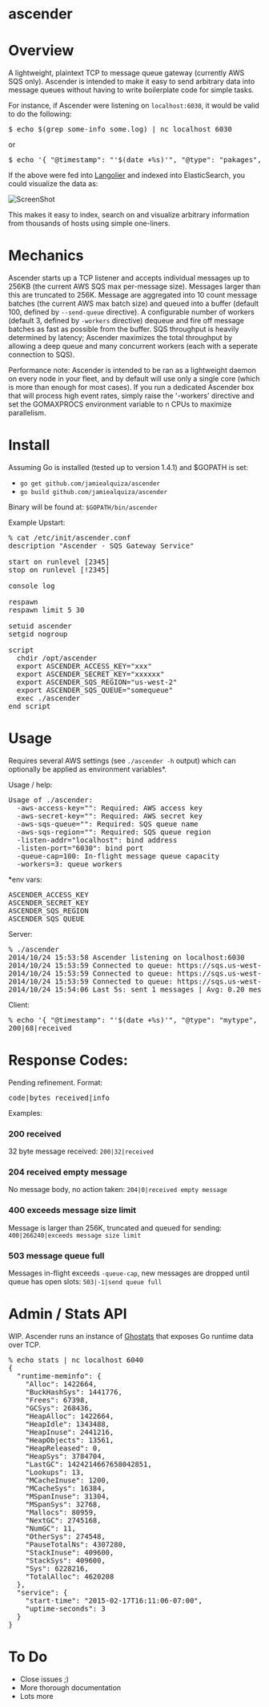 ascender
========

# Overview
A lightweight, plaintext TCP to message queue gateway (currently AWS SQS only). Ascender is intended to make it easy to send arbitrary data into message queues without having to write boilerplate code for simple tasks.

For instance, if Ascender were listening on `localhost:6030`, it would be valid to do the following:
<pre>
$ echo $(grep some-info some.log) | nc localhost 6030
</pre>
or
<pre>
$ echo '{ "@timestamp": "'$(date +%s)'", "@type": "pakages", "@hostname": "'$(hostname)'", '$(echo $(dpkg -l | awk '/^ii/ {print "\""$2"\": " "\""$3"\", "}' | head -30) | sed 's/,$//')'}' | nc localhost 6030
</pre>

If the above were fed into [Langolier](https://github.com/jamiealquiza/langolier) and indexed into ElasticSearch, you could visualize the data as:

![ScreenShot](http://us-east.manta.joyent.com/jalquiza/public/github/ascender-packages.png)

This makes it easy to index, search on and visualize arbitrary information from thousands of hosts using simple one-liners.

# Mechanics
Ascender starts up a TCP listener and accepts individual messages up to 256KB (the current AWS SQS max per-message size). Messages larger than this are truncated to 256K. Message are aggregated into 10 count message batches (the current AWS max batch size) and queued into a buffer (default 100, defined by `--send-queue` directive). A configurable number of workers (default 3, defined by `-workers` directive) dequeue and fire off message batches as fast as possible from the buffer. SQS throughput is heavily determined by latency; Ascender maximizes the total throughput by allowing a deep queue and many concurrent workers (each with a seperate connection to SQS).

Performance note: Ascender is intended to be ran as a lightweight daemon on every node in your fleet, and by default will use only a single core (which is more than enough for most cases). If you run a dedicated Ascender box that will process high event rates, simply raise the '-workers' directive and set the GOMAXPROCS environment variable to n CPUs to maximize parallelism.

# Install

Assuming Go is installed (tested up to version 1.4.1) and $GOPATH is set:
- `go get github.com/jamiealquiza/ascender`
- `go build github.com/jamiealquiza/ascender`

Binary will be found at: `$GOPATH/bin/ascender`

Example Upstart:
<pre>
% cat /etc/init/ascender.conf
description "Ascender - SQS Gateway Service"

start on runlevel [2345]
stop on runlevel [!2345]

console log

respawn
respawn limit 5 30

setuid ascender
setgid nogroup

script
  chdir /opt/ascender
  export ASCENDER_ACCESS_KEY="xxx"
  export ASCENDER_SECRET_KEY="xxxxxx"
  export ASCENDER_SQS_REGION="us-west-2"
  export ASCENDER_SQS_QUEUE="somequeue"
  exec ./ascender
end script
</pre>
# Usage

Requires several AWS settings (see `./ascender -h` output) which can optionally be applied as environment variables*.

Usage / help:
<pre>
Usage of ./ascender:
  -aws-access-key="": Required: AWS access key
  -aws-secret-key="": Required: AWS secret key
  -aws-sqs-queue="": Required: SQS queue name
  -aws-sqs-region="": Required: SQS queue region
  -listen-addr="localhost": bind address
  -listen-port="6030": bind port
  -queue-cap=100: In-flight message queue capacity
  -workers=3: queue workers
</pre>

*env vars:
<pre>
ASCENDER_ACCESS_KEY
ASCENDER_SECRET_KEY
ASCENDER_SQS_REGION
ASCENDER_SQS_QUEUE
</pre>

Server:
<pre>
% ./ascender
2014/10/24 15:53:58 Ascender listening on localhost:6030
2014/10/24 15:53:59 Connected to queue: https://sqs.us-west-2.amazonaws.com/000/testing
2014/10/24 15:53:59 Connected to queue: https://sqs.us-west-2.amazonaws.com/000/testing
2014/10/24 15:53:59 Connected to queue: https://sqs.us-west-2.amazonaws.com/000/testing
2014/10/24 15:54:06 Last 5s: sent 1 messages | Avg: 0.20 messages/sec. | Send queue length: 0
</pre>

Client:
<pre>
% echo '{ "@timestamp": "'$(date +%s)'", "@type": "mytype", "hello": "world" }' | nc localhost 6030
200|68|received
</pre>

# Response Codes:
Pending refinement. Format:
<pre>
code|bytes received|info
</pre>

Examples:

### 200 received
32 byte message received: `200|32|received`

### 204 received empty message
No message body, no action taken: `204|0|received empty message`

### 400 exceeds message size limit
Message is larger than 256K, truncated and queued for sending: `400|266240|exceeds message size limit`

### 503 message queue full
Messages in-flight exceeds `-queue-cap`, new messages are dropped until queue has open slots: `503|-1|send queue full`

# Admin / Stats API
WIP. Ascender runs an instance of [Ghostats](https://github.com/jamiealquiza/ghostats) that exposes Go runtime data over TCP.

<pre>
% echo stats | nc localhost 6040
{
  "runtime-meminfo": {
    "Alloc": 1422664,
    "BuckHashSys": 1441776,
    "Frees": 67398,
    "GCSys": 268436,
    "HeapAlloc": 1422664,
    "HeapIdle": 1343488,
    "HeapInuse": 2441216,
    "HeapObjects": 13561,
    "HeapReleased": 0,
    "HeapSys": 3784704,
    "LastGC": 1424214667658042851,
    "Lookups": 13,
    "MCacheInuse": 1200,
    "MCacheSys": 16384,
    "MSpanInuse": 31304,
    "MSpanSys": 32768,
    "Mallocs": 80959,
    "NextGC": 2745168,
    "NumGC": 11,
    "OtherSys": 274548,
    "PauseTotalNs": 4307280,
    "StackInuse": 409600,
    "StackSys": 409600,
    "Sys": 6228216,
    "TotalAlloc": 4620208
  },
  "service": {
    "start-time": "2015-02-17T16:11:06-07:00",
    "uptime-seconds": 3
  }
}
</pre>

# To Do
- Close issues ;)
- More thorough documentation
- Lots more
